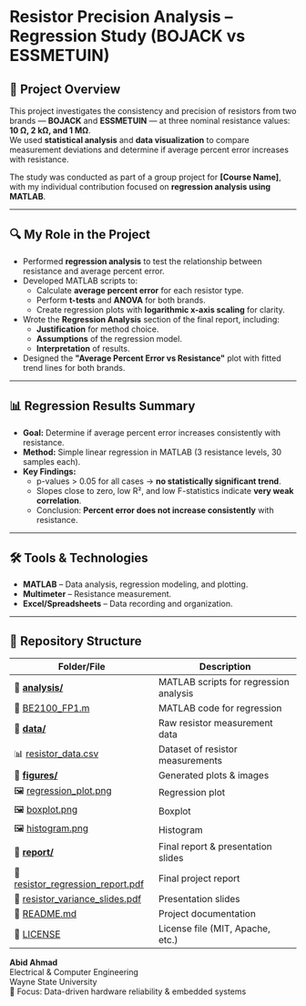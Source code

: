 # Resistor Precision Analysis – Regression Study (BOJACK vs ESSMETUIN)

## 📌 Project Overview
This project investigates the consistency and precision of resistors from two brands — **BOJACK** and **ESSMETUIN** — at three nominal resistance values: **10 Ω, 2 kΩ, and 1 MΩ**.  
We used **statistical analysis** and **data visualization** to compare measurement deviations and determine if average percent error increases with resistance.

The study was conducted as part of a group project for **[Course Name]**, with my individual contribution focused on **regression analysis using MATLAB**.

---

## 🔍 My Role in the Project
- Performed **regression analysis** to test the relationship between resistance and average percent error.
- Developed MATLAB scripts to:
  - Calculate **average percent error** for each resistor type.
  - Perform **t-tests** and **ANOVA** for both brands.
  - Create regression plots with **logarithmic x-axis scaling** for clarity.
- Wrote the **Regression Analysis** section of the final report, including:
  - **Justification** for method choice.
  - **Assumptions** of the regression model.
  - **Interpretation** of results.
- Designed the **"Average Percent Error vs Resistance"** plot with fitted trend lines for both brands.

---

## 📊 Regression Results Summary
- **Goal:** Determine if average percent error increases consistently with resistance.
- **Method:** Simple linear regression in MATLAB (3 resistance levels, 30 samples each).
- **Key Findings:**
  - p-values > 0.05 for all cases → **no statistically significant trend**.
  - Slopes close to zero, low R², and low F-statistics indicate **very weak correlation**.
  - Conclusion: **Percent error does not increase consistently** with resistance.

---

## 🛠️ Tools & Technologies
- **MATLAB** – Data analysis, regression modeling, and plotting.
- **Multimeter** – Resistance measurement.
- **Excel/Spreadsheets** – Data recording and organization.

---
## 📂 Repository Structure

| **Folder/File** | **Description** |
|-----------------|-----------------|
| 📁 **[analysis/](analysis/)** | MATLAB scripts for regression analysis |
| 📄 [BE2100_FP1.m](analysis/BE2100_FP1.m) | MATLAB code for regression |
| 📁 **[data/](data/)** | Raw resistor measurement data |
| 📊 [resistor_data.csv](data/resistor_data.csv) | Dataset of resistor measurements |
| 📁 **[figures/](figures/)** | Generated plots & images |
| 🖼 [regression_plot.png](figures/regression_plot.png) | Regression plot |
| 🖼 [boxplot.png](figures/boxplot.png) | Boxplot |
| 🖼 [histogram.png](figures/histogram.png) | Histogram |
| 📁 **[report/](report/)** | Final report & presentation slides |
| 📄 [resistor_regression_report.pdf](report/resistor_regression_report.pdf) | Final project report |
| 📄 [resistor_variance_slides.pdf](report/resistor_variance_slides.pdf) | Presentation slides |
| 📄 [README.md](README.md) | Project documentation |
| 📄 [LICENSE](LICENSE) | License file (MIT, Apache, etc.) |


**Abid Ahmad**  
Electrical & Computer Engineering  
Wayne State University  
🔬 Focus: Data-driven hardware reliability & embedded systems

